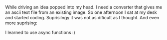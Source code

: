 While driving an idea popped into my head. I need a converter that gives me an ascii text file from an existing image.
So one afternoon I sat at my desk and started coding.
Suprisilngy it was not as dificult as I thought. And even more suprising:

I learned to use async functions :)
